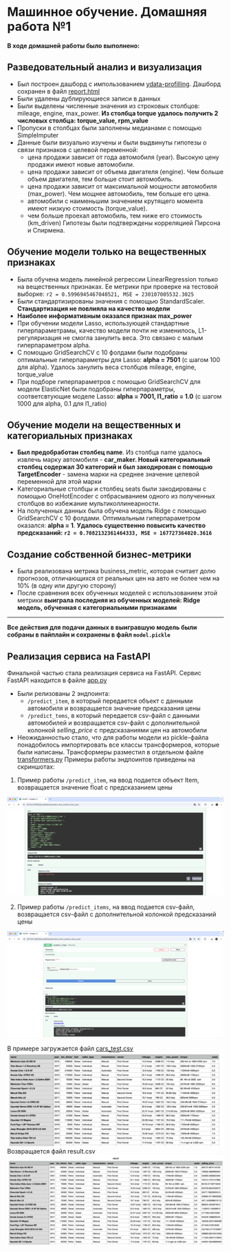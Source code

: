 # Машинное обучение. Домашняя работа №1
**В ходе домашней работы было выполнено:**
## Разведовательный анализ и визуализация
- Был построен дашборд с импользованием [ydata-profilling](https://github.com/ydataai/ydata-profiling). Дашборд сохранен в файл [report.html](./report.html)
- Были удалены дублирующиеся записи в данных
- Были выделены численные значения из строковых столбцов: mileage, engine, max_power. **Из столбца torque удалось получить 2 числовых столбца: torque_value, rpm_value**
- Пропуски в столбцах были заполнены медианами с помощью SimpleImputer
- Данные были визуально изучены и были выдвинуты гипотезы о связи признаков с целевой переменной:
    - цена продажи зависит от года автомобиля (year). Высокую цену продажи имеют новые автомобили.
    - цена продажи зависит от объема двигателя (engine). Чем больше объем двигателя, тем больше стоит автомобиль.
    - цена продажи зависит от максимальной мощности автомобиля (max_power). Чем мощнее автомобиль, тем больше его цена.
    - автомобили с наименьшим значением крутящего момента имеют низкую стоимость (torque_value).
    - чем больше проехал автомобиль, тем ниже его стоимость (km_driven)
Гипотезы были подтверждены корреляцией Пирсона и Спирмена.

## Обучение модели только на вещественных признаках

- Была обучена модель линейной регрессии LinearRegression только на вещественных признаках. Ее метрики при проверке на тестовой выборке: `r2 = 0.5996945467040521, MSE = 230107005532.3025`
- Были стандартизированы значения с помощью StandardScaler. **Стандартизация не повлияла на качество модели**
- **Наиболее информативным оказался признак max_power**
- При обучении модели Lasso, использующей стандартные гиперпараметрамы, качество модели почти не изменилось, L1-регуляризация не смогла занулить веса. Это связано с малым гиперпараметром alpha.
- С помощью GridSearchCV с 10 фолдами были подобраны оптимальные гиперпараметры для Lasso: **alpha = 7501** (с шагом 100 для alpha). Удалось занулить веса столбцов mileage, engine, torque_value
- При подборе гиперпараметров с помощью GridSearchCV для модели ElasticNet были подобраны гиперпараметры, соответсвтующие моделе Lasso: **alpha = 7001, l1_ratio = 1.0** (с шагом 1000 для alpha, 0.1 для l1_ratio)

## Обучение модели на вещественных и категориальных признаках
- **Был предобработан столбец name**. Из столбца name удалось извлечь марку автомобиля - **car_maker. Новый категориальный столбец содержал 30 категорий и был закодирован с помощью TargetEncoder** - замена марки на среднее значение целевой переменной для этой марки
- Категориальные столбцы и столбец seats были закодированы с помощью OneHotEncoder с отбрасыванием одного из полученных столбцов во избежание мультиколлинеарности.
- На полученных данных была обучена модель Ridge с помощью GridSearchCV с 10 фолдами. Оптимальным гиперпараметром оказался: **alpha = 1**. 
**Удалось существенно повысить качество предсказаний: `r2 = 0.7082132361464333, MSE = 167727364020.3616`**

## Создание собственной бизнес-метрики
- Была реализована метрика business_metric, которая считает долю прогнозов, отличающихся от реальных цен на авто не более чем на 10% (в одну или другую сторону)
- После сравнения всех обученных моделей с использованием этой метрики **выиграла последняя из обученных моделей: Ridge модель, обученная с категориальными признаками**
___
**Все действия для подачи данных в выигравшую модель были собраны в пайплайн и сохранены в файл `model.pickle`**

## Реализация сервиса на FastAPI
Финальной частью стала реализация сервиса на FastAPI.
Сервис FastAPI находится в файле [app.py](./app.py)
- Были релизованы 2 эндпоинта:
  - `/predict_item`, в который передается объект с данными автомобиля и возвращается значение предсказания цены 
  - `/predict_tems`, в который передается csv-файл с данными автомобилей и возвращается csv-файл с дополнительной колонкой *selling_price* с предсказаниями цен на автомобили
- Неожиданностью стало, что для работы модели из pickle-файла понадобилось импортировать все классы трансформеров, которые были написаны. Трансформеры разместил в отдельном файле [transformers.py](./transformers.py)
Примеры работы эндпоинтов приведены на скриншотах:
1) Пример работы `/predict_item`, на ввод подается объект Item, возвращается значение float с предсказанием цены

![Пример работы /predict_item](./screenshots/predict_item%20example.png)

2) Пример работы `/predict_items`, на ввод подается csv-файл, возвращается csv-файл с дополнительной колонкой предсказаний цены

![Пример работы /predict_items](./screenshots/predict_tems%20example.png)

В примере загружается файл [cars_test.csv](./cars_test.csv)
![cars_test.csv](./screenshots/car_test.csv%20preview.png)
Возвращается файл result.csv
![result.csv](./screenshots/predict_items%20result.png)